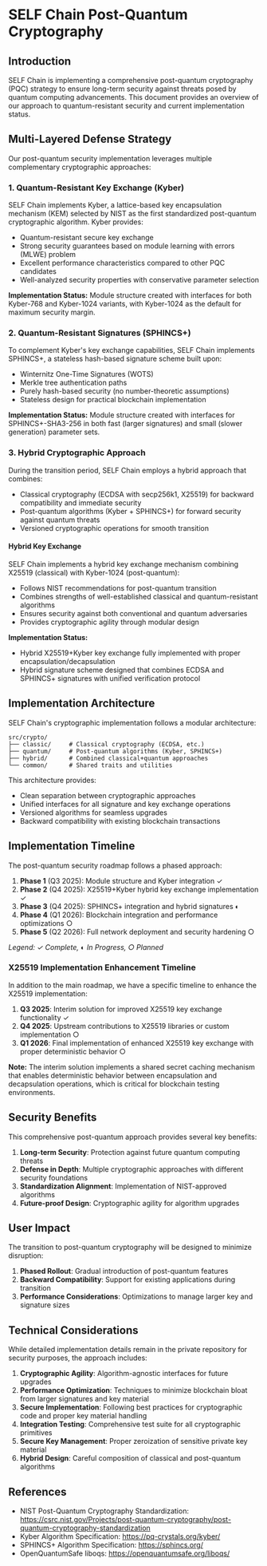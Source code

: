 # SELF Chain Post-Quantum Cryptography

## Introduction

SELF Chain is implementing a comprehensive post-quantum cryptography (PQC) strategy to ensure long-term security against threats posed by quantum computing advancements. This document provides an overview of our approach to quantum-resistant security and current implementation status.

## Multi-Layered Defense Strategy

Our post-quantum security implementation leverages multiple complementary cryptographic approaches:

### 1. Quantum-Resistant Key Exchange (Kyber)

SELF Chain implements Kyber, a lattice-based key encapsulation mechanism (KEM) selected by NIST as the first standardized post-quantum cryptographic algorithm. Kyber provides:

- Quantum-resistant secure key exchange
- Strong security guarantees based on module learning with errors (MLWE) problem
- Excellent performance characteristics compared to other PQC candidates
- Well-analyzed security properties with conservative parameter selection

**Implementation Status:** Module structure created with interfaces for both Kyber-768 and Kyber-1024 variants, with Kyber-1024 as the default for maximum security margin.

### 2. Quantum-Resistant Signatures (SPHINCS+)

To complement Kyber's key exchange capabilities, SELF Chain implements SPHINCS+, a stateless hash-based signature scheme built upon:

- Winternitz One-Time Signatures (WOTS)
- Merkle tree authentication paths
- Purely hash-based security (no number-theoretic assumptions)
- Stateless design for practical blockchain implementation

**Implementation Status:** Module structure created with interfaces for SPHINCS+-SHA3-256 in both fast (larger signatures) and small (slower generation) parameter sets.

### 3. Hybrid Cryptographic Approach

During the transition period, SELF Chain employs a hybrid approach that combines:

- Classical cryptography (ECDSA with secp256k1, X25519) for backward compatibility and immediate security
- Post-quantum algorithms (Kyber + SPHINCS+) for forward security against quantum threats
- Versioned cryptographic operations for smooth transition

#### Hybrid Key Exchange

SELF Chain implements a hybrid key exchange mechanism combining X25519 (classical) with Kyber-1024 (post-quantum):

- Follows NIST recommendations for post-quantum transition
- Combines strengths of well-established classical and quantum-resistant algorithms
- Ensures security against both conventional and quantum adversaries
- Provides cryptographic agility through modular design

**Implementation Status:** 
- Hybrid X25519+Kyber key exchange fully implemented with proper encapsulation/decapsulation
- Hybrid signature scheme designed that combines ECDSA and SPHINCS+ signatures with unified verification protocol

## Implementation Architecture

SELF Chain's cryptographic implementation follows a modular architecture:

```
src/crypto/
├── classic/     # Classical cryptography (ECDSA, etc.)
├── quantum/     # Post-quantum algorithms (Kyber, SPHINCS+)
├── hybrid/      # Combined classical+quantum approaches
└── common/      # Shared traits and utilities
```

This architecture provides:

- Clean separation between cryptographic approaches
- Unified interfaces for all signature and key exchange operations
- Versioned algorithms for seamless upgrades
- Backward compatibility with existing blockchain transactions

## Implementation Timeline

The post-quantum security roadmap follows a phased approach:

1. **Phase 1** (Q3 2025): Module structure and Kyber integration ✓
2. **Phase 2** (Q4 2025): X25519+Kyber hybrid key exchange implementation ✓
3. **Phase 3** (Q4 2025): SPHINCS+ integration and hybrid signatures ◐
4. **Phase 4** (Q1 2026): Blockchain integration and performance optimizations ○
5. **Phase 5** (Q2 2026): Full network deployment and security hardening ○

_Legend: ✓ Complete, ◐ In Progress, ○ Planned_

### X25519 Implementation Enhancement Timeline

In addition to the main roadmap, we have a specific timeline to enhance the X25519 implementation:

1. **Q3 2025**: Interim solution for improved X25519 key exchange functionality ✓
2. **Q4 2025**: Upstream contributions to X25519 libraries or custom implementation ○
3. **Q1 2026**: Final implementation of enhanced X25519 key exchange with proper deterministic behavior ○

**Note:** The interim solution implements a shared secret caching mechanism that enables deterministic behavior between encapsulation and decapsulation operations, which is critical for blockchain testing environments.

## Security Benefits

This comprehensive post-quantum approach provides several key benefits:

1. **Long-term Security**: Protection against future quantum computing threats
2. **Defense in Depth**: Multiple cryptographic approaches with different security foundations
3. **Standardization Alignment**: Implementation of NIST-approved algorithms
4. **Future-proof Design**: Cryptographic agility for algorithm upgrades

## User Impact

The transition to post-quantum cryptography will be designed to minimize disruption:

1. **Phased Rollout**: Gradual introduction of post-quantum features
2. **Backward Compatibility**: Support for existing applications during transition
3. **Performance Considerations**: Optimizations to manage larger key and signature sizes

## Technical Considerations

While detailed implementation details remain in the private repository for security purposes, the approach includes:

1. **Cryptographic Agility**: Algorithm-agnostic interfaces for future upgrades
2. **Performance Optimization**: Techniques to minimize blockchain bloat from larger signatures and key material
3. **Secure Implementation**: Following best practices for cryptographic code and proper key material handling
4. **Integration Testing**: Comprehensive test suite for all cryptographic primitives
5. **Secure Key Management**: Proper zeroization of sensitive private key material
6. **Hybrid Design**: Careful composition of classical and post-quantum algorithms

## References

- NIST Post-Quantum Cryptography Standardization: https://csrc.nist.gov/Projects/post-quantum-cryptography/post-quantum-cryptography-standardization
- Kyber Algorithm Specification: https://pq-crystals.org/kyber/
- SPHINCS+ Algorithm Specification: https://sphincs.org/
- OpenQuantumSafe liboqs: https://openquantumsafe.org/liboqs/
